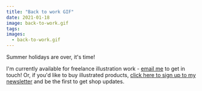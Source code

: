 ```yaml
---
title: "Back to work GIF"
date: 2021-01-18
image: back-to-work.gif
tags:
images:
  - back-to-work.gif
---
```


Summer holidays are over, it's time!

I'm currently available for freelance illustration work - [email me](mailto:vicky.hughes@hotmail.com) to get in touch! Or, if you'd like to buy illustrated products, [click here to sign up to my newsletter](https://mailchi.mp/8dcebb7ee0b4/shop-updates-signup-form) and be the first to get shop updates.